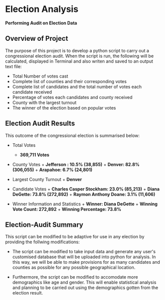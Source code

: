 # Election Analysis
**Performing Audit on Election Data**

  ## Overview of Project
  The purpose of this project is to develop a python script to carry out a congressional election audit. When the script is run, the following will be calculated, displayed in Terminal and also writen and saved to an output text file:
  + Total Number of votes cast
  + Complete list of counties and their corresponding votes
  + Complete list of candidates and the total number of votes each candidate received
  + Percentage of votes each candidates and county received
  + County with the largest turnout
  + The winner of the election based on popular votes


  ## Election Audit Results

  This outcome of the congressional election is summarised below:

   - Total Votes
     + **369,711 Votes**

   - County Votes
    + **Jefferson : 10.5% (38,855)**
    + **Denver: 82.8% (306,055)**
    + **Arapahoe: 6.7% (24,801)**
   
   - Largest County Turnout
    + **Denver**

   - Candidate Votes
    + **Charles Casper Stockham: 23.0% (85,213)**
    + **Diana DeGette: 73.8% (272,892)**
    + **Raymon Anthony Doane: 3.1% (11,606)**

   - Winner Information and Statistics
    + **Winner: Diana DeGette**
    + **Winning Vote Count: 272,892**
    + **Winning Percentage: 73.8%**


  ## Election-Audit Summary
 
  This script can be modified to be adaptive for use in any election by providing the follwing modifications:
  
  - The script can be modified to take input data and generate any user's customised database that will be uploaded into python for analysis. In this way, we will be able to make provisions for as many candidates and counties as possible for any possible geographical location.
  
  -  Furthermore, the script can be modified to accomodate more demographics like age and gender. This will enable statistical analysis and planning to be carried out using the demographics gotten from the election result.

